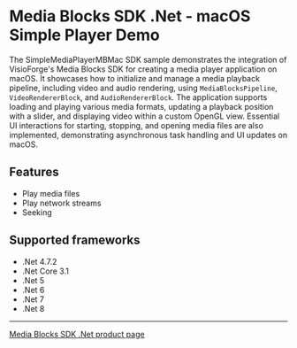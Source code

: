 # Media Blocks SDK .Net - macOS Simple Player Demo

The SimpleMediaPlayerMBMac SDK sample demonstrates the integration of VisioForge's Media Blocks SDK for creating a media player application on macOS. It showcases how to initialize and manage a media playback pipeline, including video and audio rendering, using `MediaBlocksPipeline`, `VideoRendererBlock`, and `AudioRendererBlock`. The application supports loading and playing various media formats, updating a playback position with a slider, and displaying video within a custom OpenGL view. Essential UI interactions for starting, stopping, and opening media files are also implemented, demonstrating asynchronous task handling and UI updates on macOS.

## Features

- Play media files
- Play network streams
- Seeking

## Supported frameworks

- .Net 4.7.2
- .Net Core 3.1
- .Net 5
- .Net 6
- .Net 7
- .Net 8

---

[Media Blocks SDK .Net product page](https://www.visioforge.com/media-blocks-sdk)
